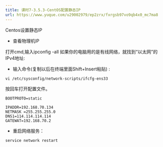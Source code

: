 ```yaml
---
title: 课时7-3.5.3-CentOS配置静态IP
url: https://www.yuque.com/u29002979/ep2zrx/fxrgsb97vo9qb4x0_mc7ma8
---
```


Centos设置静态IP

- 查看物理机IP

打开cmd,输入ipconfig -all
如果你的电脑用的是有线网络，就找到“以太网”的IPv4地址:

- 输入命令(复制以后在终端里面Shift+Insert粘贴) :

<!---->

    vi /etc/sysconfig/network-scripts/ifcfg-ens33

按回车打开配置文件。

    BOOTPROTO=static

    IPADDR=192.168.70.134
    NETMASK =255.255.255.0
    DNS1=114.114.114.114
    GATEWAT=192.168.70.2

- 重启网络服务：

<!---->

    service network restart
